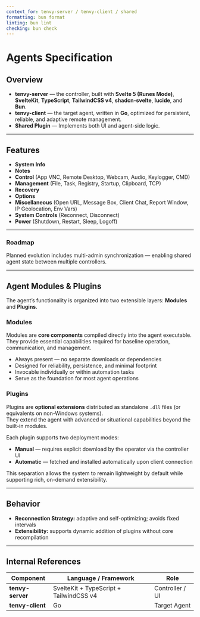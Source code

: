 ```yaml
---
context_for: tenvy-server / tenvy-client / shared
formatting: bun format
linting: bun lint
checking: bun check
---
```


# Agents Specification

## Overview

- **tenvy-server** — the controller, built with **Svelte 5 (Runes Mode)**, **SvelteKit**, **TypeScript**, **TailwindCSS v4**, **shadcn-svelte**, **lucide**, and **Bun**.
- **tenvy-client** — the target agent, written in **Go**, optimized for persistent, reliable, and adaptive remote management.
- **Shared Plugin** — Implements both UI and agent-side logic.

---

## Features

- **System Info**
- **Notes**
- **Control** (App VNC, Remote Desktop, Webcam, Audio, Keylogger, CMD)
- **Management** (File, Task, Registry, Startup, Clipboard, TCP)
- **Recovery**
- **Options**
- **Miscellaneous** (Open URL, Message Box, Client Chat, Report Window, IP Geolocation, Env Vars)
- **System Controls** (Reconnect, Disconnect)
- **Power** (Shutdown, Restart, Sleep, Logoff)

---

### Roadmap
Planned evolution includes multi-admin synchronization — enabling shared agent state between multiple controllers.

---

## Agent Modules & Plugins

The agent’s functionality is organized into two extensible layers: **Modules** and **Plugins**.

### Modules
Modules are **core components** compiled directly into the agent executable.  
They provide essential capabilities required for baseline operation, communication, and management.

- Always present — no separate downloads or dependencies  
- Designed for reliability, persistence, and minimal footprint  
- Invocable individually or within automation tasks  
- Serve as the foundation for most agent operations

### Plugins
Plugins are **optional extensions** distributed as standalone `.dll` files (or equivalents on non-Windows systems).  
They extend the agent with advanced or situational capabilities beyond the built-in modules.

Each plugin supports two deployment modes:

- **Manual** — requires explicit download by the operator via the controller UI  
- **Automatic** — fetched and installed automatically upon client connection  

This separation allows the system to remain lightweight by default while supporting rich, on-demand extensibility.

---

## Behavior

- **Reconnection Strategy:** adaptive and self-optimizing; avoids fixed intervals
- **Extensibility:** supports dynamic addition of plugins without core recompilation

---

## Internal References

| Component    | Language / Framework               | Role             |
|---------------|------------------------------------|------------------|
| **tenvy-server** | SvelteKit + TypeScript + TailwindCSS v4 | Controller / UI  |
| **tenvy-client** | Go                               | Target Agent     |
